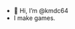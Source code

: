 - 👋 Hi, I’m @kmdc64
- I make games.

<!---
kmdc64/kmdc64 is a ✨ special ✨ repository because its `README.md` (this file) appears on your GitHub profile.
You can click the Preview link to take a look at your changes.
--->

